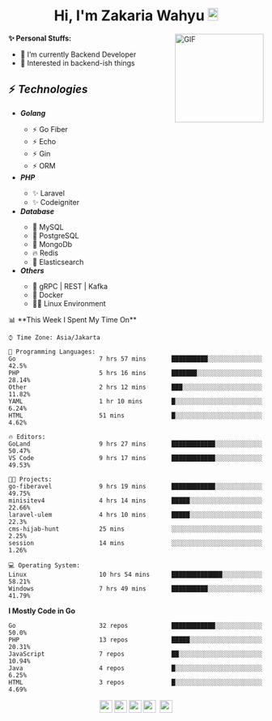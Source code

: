 <h1 align="center">Hi, I'm Zakaria Wahyu <img src="https://github.com/TheDudeThatCode/TheDudeThatCode/blob/master/Assets/Hi.gif" width="20px" height="25px"></h1>

<img align="right" alt="GIF" height="175px" src="https://www.nayakapratama.co.id/wp-content/uploads/2019/07/Website-Maintenance.gif" />

**✨ Personal Stuffs:**
- 🔭 I’m currently Backend Developer
- 🌱 Interested in backend-ish things

<h2>⚡ <i>Technologies</i></h2>
<ul>
<li><strong><i>Golang</i></strong></li>
  <ul>
    <li>⚡ Go Fiber</li>
    <li>⚡ Echo</li>
    <li>⚡ Gin</li>
    <li>⚡ ORM</li>
  </ul>
<li><strong><i>PHP</i></strong></li>
  <ul>
    <li>✨ Laravel</li>
    <li>✨ Codeigniter</li>
  </ul>
<li><strong><i>Database</i></strong></li>
  <ul>
    <li>🐬 MySQL</li>
    <li>🐘 PostgreSQL</li>
    <li>🍃 MongoDb</li>
    <li>🔥 Redis</li>
    <li>🔎 Elasticsearch</li>
  </ul>
  <li><strong><i>Others</i></strong></li>
  <ul>
    <li>💫 gRPC | REST | Kafka</li>
    <li>🐳 Docker</li>
    <li>👨‍💻 Linux Environment</li>
  </ul>
</ul>
<!--START_SECTION:waka-->
📊 **This Week I Spent My Time On** 

```text
⌚︎ Time Zone: Asia/Jakarta

💬 Programming Languages: 
Go                       7 hrs 57 mins       ██████████░░░░░░░░░░░░░░░   42.5% 
PHP                      5 hrs 16 mins       ███████░░░░░░░░░░░░░░░░░░   28.14% 
Other                    2 hrs 12 mins       ███░░░░░░░░░░░░░░░░░░░░░░   11.82% 
YAML                     1 hr 10 mins        █░░░░░░░░░░░░░░░░░░░░░░░░   6.24% 
HTML                     51 mins             █░░░░░░░░░░░░░░░░░░░░░░░░   4.62%

🔥 Editors: 
GoLand                   9 hrs 27 mins       ████████████░░░░░░░░░░░░░   50.47% 
VS Code                  9 hrs 17 mins       ████████████░░░░░░░░░░░░░   49.53%

🐱‍💻 Projects: 
go-fiberavel             9 hrs 19 mins       ████████████░░░░░░░░░░░░░   49.75% 
minisitev4               4 hrs 14 mins       █████░░░░░░░░░░░░░░░░░░░░   22.66% 
laravel-ulem             4 hrs 10 mins       █████░░░░░░░░░░░░░░░░░░░░   22.3% 
cms-hijab-hunt           25 mins             ░░░░░░░░░░░░░░░░░░░░░░░░░   2.25% 
session                  14 mins             ░░░░░░░░░░░░░░░░░░░░░░░░░   1.26%

💻 Operating System: 
Linux                    10 hrs 54 mins      ██████████████░░░░░░░░░░░   58.21% 
Windows                  7 hrs 49 mins       ██████████░░░░░░░░░░░░░░░   41.79%

```

**I Mostly Code in Go** 

```text
Go                       32 repos            ████████████░░░░░░░░░░░░░   50.0% 
PHP                      13 repos            █████░░░░░░░░░░░░░░░░░░░░   20.31% 
JavaScript               7 repos             ██░░░░░░░░░░░░░░░░░░░░░░░   10.94% 
Java                     4 repos             █░░░░░░░░░░░░░░░░░░░░░░░░   6.25% 
HTML                     3 repos             █░░░░░░░░░░░░░░░░░░░░░░░░   4.69%

```



<!--END_SECTION:waka-->

<p align="center">
<a href="https://www.linkedin.com/in/zakariawahyu" target="_blank"><img src="https://img.shields.io/badge/linkedin-%230077B5.svg?&style=for-the-badge&logo=linkedin&logoColor=white" height=25></a>
<a href="https://medium.com/@zakariawahyu" target="_blank"><img src="https://img.shields.io/badge/Medium-12100E?style=for-the-badge&logo=medium&logoColor=white" height=25></a>
<a href="https://medium.com/@zakariawahyu" target="_blank"><img src="https://img.shields.io/badge/Portfolio-2300843e?style=for-the-badge&logo=About.me&logoColor=white" height=25></a>
<a href="https://www.twitter.com/_zakariawahyu" target="_blank"><img src="https://img.shields.io/badge/twitter-%231DA1F2.svg?&style=for-the-badge&logo=twitter&logoColor=white" height=25></a> 
<a href="https://www.instagram.com/_zakariawahyu" target="_blank"><img src="https://img.shields.io/badge/instagram-%23E4405F.svg?&style=for-the-badge&logo=instagram&logoColor=white" height=25></a>
